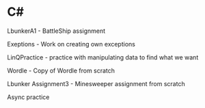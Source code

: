 # C#

LbunkerA1 - BattleShip assignment


Exeptions - Work on creating own exceptions


LinQPractice - practice with manipulating data to find what we want



Wordle - Copy of Wordle from scratch



Lbunker Assignment3 - Minesweeper assignment from scratch



Async practice
